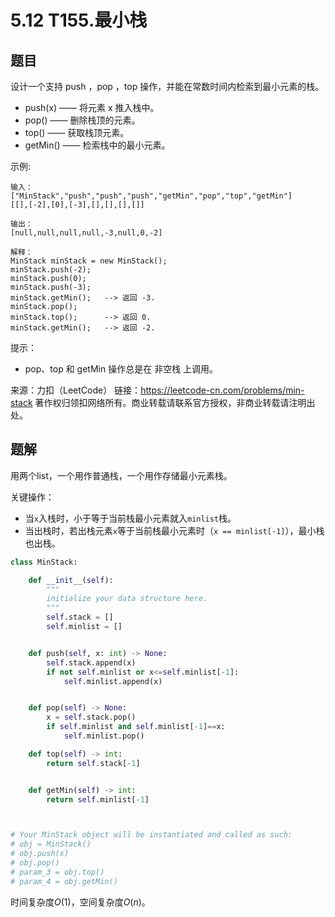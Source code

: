 # 5.12 T155.最小栈

## 题目
设计一个支持 push ，pop ，top 操作，并能在常数时间内检索到最小元素的栈。
- push(x) —— 将元素 x 推入栈中。
- pop() —— 删除栈顶的元素。
- top() —— 获取栈顶元素。
- getMin() —— 检索栈中的最小元素。

示例:
```
输入：
["MinStack","push","push","push","getMin","pop","top","getMin"]
[[],[-2],[0],[-3],[],[],[],[]]

输出：
[null,null,null,null,-3,null,0,-2]

解释：
MinStack minStack = new MinStack();
minStack.push(-2);
minStack.push(0);
minStack.push(-3);
minStack.getMin();   --> 返回 -3.
minStack.pop();
minStack.top();      --> 返回 0.
minStack.getMin();   --> 返回 -2.
```

提示：
- pop、top 和 getMin 操作总是在 非空栈 上调用。

来源：力扣（LeetCode）
链接：https://leetcode-cn.com/problems/min-stack
著作权归领扣网络所有。商业转载请联系官方授权，非商业转载请注明出处。


## 题解
用两个list，一个用作普通栈，一个用作存储最小元素栈。

关键操作：
- 当`x`入栈时，小于等于当前栈最小元素就入`minlist`栈。
- 当出栈时，若出栈元素`x`等于当前栈最小元素时（`x == minlist[-1]`），最小栈也出栈。

```python
class MinStack:

    def __init__(self):
        """
        initialize your data structure here.
        """
        self.stack = []
        self.minlist = []


    def push(self, x: int) -> None:
        self.stack.append(x)
        if not self.minlist or x<=self.minlist[-1]:
            self.minlist.append(x)


    def pop(self) -> None:
        x = self.stack.pop()
        if self.minlist and self.minlist[-1]==x:
            self.minlist.pop()

    def top(self) -> int:
        return self.stack[-1]


    def getMin(self) -> int:
        return self.minlist[-1]



# Your MinStack object will be instantiated and called as such:
# obj = MinStack()
# obj.push(x)
# obj.pop()
# param_3 = obj.top()
# param_4 = obj.getMin()
```
时间复杂度$O(1)$，空间复杂度$O(n)$。
